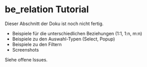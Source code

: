 # be_relation Tutorial

Dieser Abschnitt der Doku ist noch nicht fertig.

- Beispiele für die unterschiedlichen Beziehungen (1:1, 1:n, m:n)
- Beispiele zu den Auswahl-Typen (Select, Popup)
- Beispiele zu den Filtern
- Screenshots

Siehe offene Issues.
